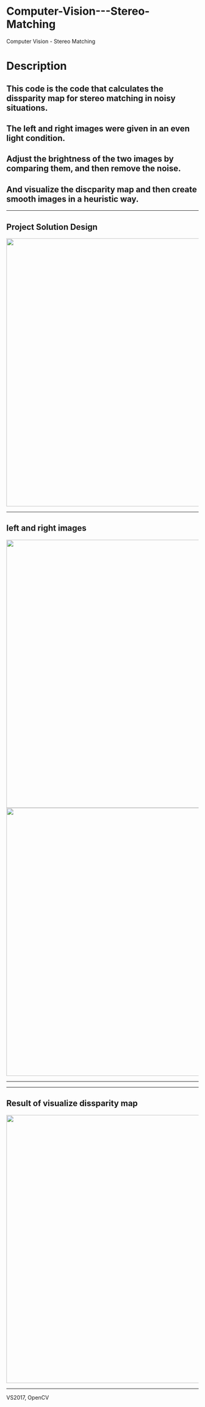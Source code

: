 # Computer-Vision---Stereo-Matching
Computer Vision - Stereo Matching

Description
===========
  
This code is the code that calculates the dissparity map for stereo matching in noisy situations.
----------------------------------------------
The left and right images were given in an even light condition.
---------------------------------------------
Adjust the brightness of the two images by comparing them, and then remove the noise.
-----------------------------------------------------------------
And visualize the discparity map and then create smooth images in a heuristic way.
---------------------------------------------------------------

<hr/>

Project Solution Design
----------------------------------------------
<img width="700" src="https://user-images.githubusercontent.com/44941601/72230027-3d9abf00-35f6-11ea-9ddc-d4f53af37f4c.png">  

<hr/>  
  
left and right images
-------------

<img width="700" src="https://user-images.githubusercontent.com/44941601/71890111-f2605680-3186-11ea-9bbc-ea6fde69db9a.png">  
<img width="700" src="https://user-images.githubusercontent.com/44941601/71890117-f42a1a00-3186-11ea-888d-ec6442cbbd8b.png">  

<hr/>  
<hr/>  

Result of visualize dissparity map
-------------

<img width="700" src="https://user-images.githubusercontent.com/44941601/71890119-f68c7400-3186-11ea-9ed3-23def10918ad.jpg">   


<hr/>  
VS2017, OpenCV
